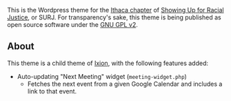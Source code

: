 This is the Wordpress theme for the [Ithaca chapter](http://ithacasurj.com) of [Showing Up for Racial Justice](http://www.showingupforracialjustice.org/), or SURJ. For transparency's sake, this theme is being published as open source software under the [GNU GPL v2](https://www.gnu.org/licenses/old-licenses/gpl-2.0.en.html).

## About
This theme is a child theme of [Ixion](https://wordpress.com/theme/ixion), with the following features added:

* Auto-updating "Next Meeting" widget (`meeting-widget.php`)
    * Fetches the next event from a given Google Calendar and includes a link to that event.
